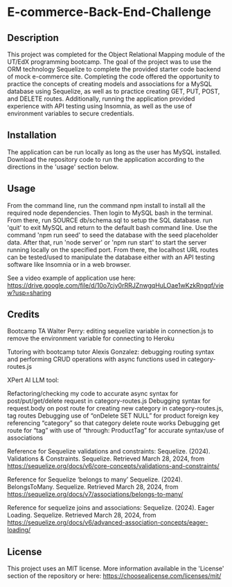 # E-commerce-Back-End-Challenge

## Description

This project was completed for the Object Relational Mapping module of the UT/EdX programming bootcamp. The goal of the project was to use the ORM technology Sequelize to complete the provided starter code backend of mock e-commerce site. Completing the code offered the opportunity to practice the concepts of creating models and associations for a MySQL database using Sequelize, as well as to practice creating GET, PUT, POST, and DELETE routes. Additionally, running the application provided experience with API testing using Insomnia, as well as the use of environment variables to secure credentials.


## Installation

The application can be run locally as long as the user has MySQL installed. Download the repository code to run the application according to the directions in the 'usage' section below.


## Usage

From the command line, run the command npm install to install all the required node dependencies. Then login to MySQL bash in the terminal. From there, run SOURCE db/schema.sql to setup the SQL database. run 'quit' to exit MySQL and return to the default bash command line. Use the command 'npm run seed' to seed the database with the seed placeholder data. After that, run 'node server' or 'npm run start' to start the server running locally on the specified port. From there, the localhost URL routes can be tested/used to manipulate the database either with an API testing software like Insomnia or in a web browser.

See a video example of application use here: https://drive.google.com/file/d/10o7cjy0rRRJZnwgqHuLOae1wKzkRngqf/view?usp=sharing


## Credits

Bootcamp TA Walter Perry: editing sequelize variable in connection.js to remove the environment variable for connecting to Heroku

Tutoring with bootcamp tutor Alexis Gonzalez: debugging routing syntax and performing CRUD operations with async functions used in category-routes.js

XPert AI LLM tool:

Refactoring/checking my code to accurate async syntax for post/put/get/delete request in category-routes.js
Debugging syntax for request.body on post route for creating new category in category-routes.js, tag routes
Debugging use of “onDelete SET NULL” for product foreign key referencing “category” so that category delete route works
Debugging get route for “tag” with use of “through: ProductTag” for accurate syntax/use of associations

Reference for Sequelize validations and constraints:
 Sequelize. (2024). Validations & Constraints. Sequelize. Retrieved March 28, 2024, from https://sequelize.org/docs/v6/core-concepts/validations-and-constraints/

Reference for Sequelize ‘belongs to many’
Sequelize. (2024). BelongsToMany. Sequelize. Retrieved March 28, 2024, from https://sequelize.org/docs/v7/associations/belongs-to-many/


Reference for sequelize joins and associations:
Sequelize. (2024). Eager Loading. Sequelize. Retrieved March 28, 2024, from https://sequelize.org/docs/v6/advanced-association-concepts/eager-loading/



## License

This project uses an MIT license. More information available in the 'License' section of the repository or here: https://choosealicense.com/licenses/mit/

